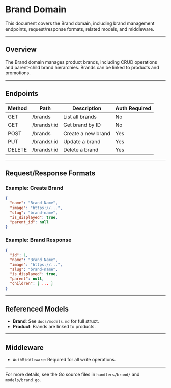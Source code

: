 # Brand Domain

This document covers the Brand domain, including brand management endpoints, request/response formats, related models, and middleware.

---

## Overview

The Brand domain manages product brands, including CRUD operations and parent-child brand hierarchies. Brands can be linked to products and promotions.

---

## Endpoints

| Method | Path         | Description           | Auth Required |
|--------|--------------|----------------------|--------------|
| GET    | /brands      | List all brands      | No           |
| GET    | /brands/:id  | Get brand by ID      | No           |
| POST   | /brands      | Create a new brand   | Yes          |
| PUT    | /brands/:id  | Update a brand       | Yes          |
| DELETE | /brands/:id  | Delete a brand       | Yes          |

---

## Request/Response Formats

### Example: Create Brand

```json
{
  "name": "Brand Name",
  "image": "https://...",
  "slug": "brand-name",
  "is_displayed": true,
  "parent_id": null
}
```

### Example: Brand Response

```json
{
  "id": 1,
  "name": "Brand Name",
  "image": "https://...",
  "slug": "brand-name",
  "is_displayed": true,
  "parent": null,
  "children": [ ... ]
}
```

---

## Referenced Models

- **Brand**: See `docs/models.md` for full struct.
- **Product**: Brands are linked to products.

---

## Middleware

- `AuthMiddleware`: Required for all write operations.

---

For more details, see the Go source files in `handlers/brand/` and `models/brand.go`. 